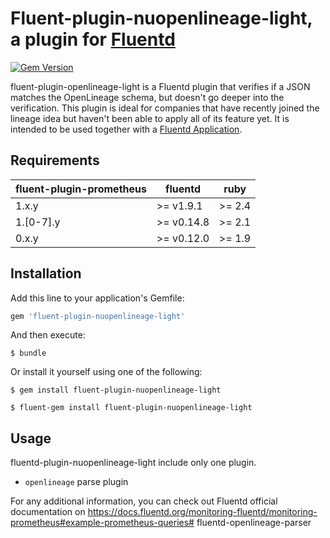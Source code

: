 # Fluent-plugin-nuopenlineage-light, a plugin for [Fluentd](https://www.fluentd.org)
[![Gem Version](https://badge.fury.io/rb/fluent-plugin-nuopenlineage-light.svg)](https://badge.fury.io/rb/fluent-plugin-nuopenlineage-light)

fluent-plugin-openlineage-light is a Fluentd plugin that verifies if a JSON matches the OpenLineage schema, but doesn't go deeper into the verification. This plugin is ideal for companies that have recently joined the lineage idea but haven't been able to apply all of its feature yet. 
It is intended to be used together with a [Fluentd Application](https://github.com/fluent/fluentd).

## Requirements

| fluent-plugin-prometheus | fluentd    | ruby   |
|--------------------------|------------|--------|
| 1.x.y                    | >= v1.9.1  | >= 2.4 |
| 1.[0-7].y                | >= v0.14.8 | >= 2.1 |
| 0.x.y                    | >= v0.12.0 | >= 1.9 |

## Installation

Add this line to your application's Gemfile:

```ruby
gem 'fluent-plugin-nuopenlineage-light'
```

And then execute:

    $ bundle

Or install it yourself using one of the following:

    $ gem install fluent-plugin-nuopenlineage-light

    $ fluent-gem install fluent-plugin-nuopenlineage-light

## Usage

fluentd-plugin-nuopenlineage-light include only one plugin.

- `openlineage` parse plugin



For any additional information, you can check out Fluentd official documentation on https://docs.fluentd.org/monitoring-fluentd/monitoring-prometheus#example-prometheus-queries# fluentd-openlineage-parser
